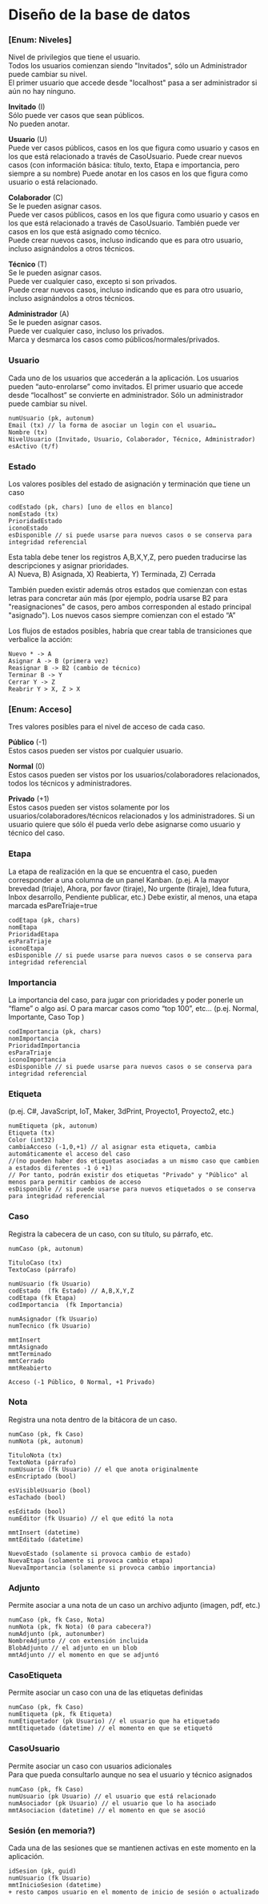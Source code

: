 # Diseño de la base de datos

### [Enum: Niveles]
Nivel de privilegios que tiene el usuario.  
Todos los usuarios comienzan siendo "Invitados", sólo un Administrador puede cambiar su nivel.  
El primer usuario que accede desde "localhost" pasa a ser administrador si aún no hay ninguno.

**Invitado** (I)  
Sólo puede ver casos que sean públicos.  
No pueden anotar.

**Usuario** (U)  
Puede ver casos públicos, casos en los que figura como usuario y casos en los que está relacionado a través de CasoUsuario.
Puede crear nuevos casos (con información básica: título, texto, Etapa e importancia, pero siempre a su nombre)
Puede anotar en los casos en los que figura como usuario o está relacionado.

**Colaborador** (C)  
Se le pueden asignar casos.  
Puede ver casos públicos, casos en los que figura como usuario y casos en los que está relacionado a través de CasoUsuario.
También puede ver casos en los que está asignado como técnico.  
Puede crear nuevos casos, incluso indicando que es para otro usuario, incluso asignándolos a otros técnicos.  

**Técnico** (T)  
Se le pueden asignar casos.  
Puede ver cualquier caso, excepto si son privados.  
Puede crear nuevos casos, incluso indicando que es para otro usuario, incluso asignándolos a otros técnicos.  

**Administrador** (A)  
Se le pueden asignar casos.  
Puede ver cualquier caso, incluso los privados.   
Marca y desmarca los casos como públicos/normales/privados.  

### Usuario
Cada uno de los usuarios que accederán a la aplicación. 
Los usuarios pueden “auto-enrolarse” como invitados.
El primer usuario que accede desde “localhost” se convierte en administrador.
Sólo un administrador puede cambiar su nivel.
```
numUsuario (pk, autonum)
Email (tx) // la forma de asociar un login con el usuario…
Nombre (tx)
NivelUsuario (Invitado, Usuario, Colaborador, Técnico, Administrador)
esActivo (t/f)	
```
### Estado 

Los valores posibles del estado de asignación y terminación que tiene un caso  

```
codEstado (pk, chars) [uno de ellos en blanco]
nomEstado (tx)
PrioridadEstado
iconoEstado
esDisponible // si puede usarse para nuevos casos o se conserva para integridad referencial
```


Esta tabla  debe tener los registros A,B,X,Y,Z, pero pueden traducirse las descripciones y asignar prioridades.  
A) Nueva, B) Asignada, X) Reabierta, Y) Terminada, Z) Cerrada  

También pueden existir además otros estados que comienzan con estas letras para concretar aún más (por ejemplo, podría usarse B2 para "reasignaciones" de casos, pero ambos corresponden al estado principal "asignado").
Los nuevos casos siempre comienzan con el estado “A”  

Los flujos de estados posibles, habría que crear tabla de transiciones que verbalice la acción:  
```
Nuevo * -> A
Asignar A -> B (primera vez)
Reasignar B -> B2 (cambio de técnico)
Terminar B -> Y 
Cerrar Y -> Z
Reabrir Y > X, Z > X
```

### [Enum: Acceso]
Tres valores posibles para el nivel de acceso de cada caso.

**Público** (-1)  
Estos casos pueden ser vistos por cualquier usuario.

**Normal** (0)  
Estos casos pueden ser vistos por los usuarios/colaboradores relacionados, todos los técnicos y administradores.

**Privado** (+1)  
Estos casos pueden ser vistos solamente por los usuarios/colaboradores/técnicos relacionados y los administradores.
Si un usuario quiere que sólo él pueda verlo debe asignarse como usuario y técnico del caso.


### Etapa

La etapa de realización en la que se encuentra el caso, pueden corresponder a una columna de un panel Kanban. 
(p.ej. A la mayor brevedad (triaje), Ahora, por favor (tiraje), No urgente (tiraje), Idea futura, Inbox desarrollo, Pendiente publicar, etc.)
Debe existir, al menos, una etapa marcada esPareTriaje=true
```
codEtapa (pk, chars)
nomEtapa
PrioridadEtapa
esParaTriaje
iconoEtapa
esDisponible // si puede usarse para nuevos casos o se conserva para integridad referencial
```

### Importancia
La importancia del caso, para jugar con prioridades y poder ponerle un “flame” o algo así.
O para marcar casos como “top 100”, etc…
(p.ej. Normal, Importante, Caso Top )
```
codImportancia (pk, chars)
nomImportancia
PrioridadImportancia
esParaTriaje
iconoImportancia
esDisponible // si puede usarse para nuevos casos o se conserva para integridad referencial
```

### Etiqueta
(p.ej. C#, JavaScript, IoT, Maker, 3dPrint, Proyecto1, Proyecto2, etc.)
```
numEtiqueta (pk, autonum)
Etiqueta (tx)
Color (int32)
cambiaAcceso (-1,0,+1) // al asignar esta etiqueta, cambia automáticamente el acceso del caso 
//(no pueden haber dos etiquetas asociadas a un mismo caso que cambien a estados diferentes -1 ó +1)
// Por tanto, podrán existir dos etiquetas "Privado" y "Público" al menos para permitir cambios de acceso
esDisponible // si puede usarse para nuevos etiquetados o se conserva para integridad referencial
```

### Caso
Registra la cabecera de un caso, con su título, su párrafo, etc.

```
numCaso (pk, autonum)

TituloCaso (tx)
TextoCaso (párrafo)

numUsuario (fk Usuario)
codEstado  (fk Estado) // A,B,X,Y,Z
codEtapa (fk Etapa)
codImportancia  (fk Importancia)

numAsignador (fk Usuario)
numTecnico (fk Usuario)

mmtInsert
mmtAsignado
mmtTerminado
mmtCerrado
mmtReabierto

Acceso (-1 Público, 0 Normal, +1 Privado)
```

### Nota
Registra una nota dentro de la bitácora de un caso.

```
numCaso (pk, fk Caso)
numNota (pk, autonum)
	
TituloNota (tx)
TextoNota (párrafo)
numUsuario (fk Usuario) // el que anota originalmente
esEncriptado (bool)
	
esVisibleUsuario (bool)
esTachado (bool)

esEditado (bool)
numEditor (fk Usuario) // el que editó la nota

mmtInsert (datetime)
mmtEditado (datetime)
	
NuevoEstado (solamente si provoca cambio de estado)
NuevaEtapa (solamente si provoca cambio etapa)
NuevaImportancia (solamente si provoca cambio importancia)

```

### Adjunto
Permite asociar a una nota de un caso un archivo adjunto (imagen, pdf, etc.)

```
numCaso (pk, fk Caso, Nota)
numNota (pk, fk Nota) (0 para cabecera?)
numAdjunto (pk, autonumber)
NombreAdjunto // con extensión incluida
BlobAdjunto // el adjunto en un blob
mmtAdjunto // el momento en que se adjuntó
```

### CasoEtiqueta
Permite asociar un caso con una de las etiquetas definidas

```
numCaso (pk, fk Caso)
numEtiqueta (pk, fk Etiqueta)
numEtiquetador (pk Usuario) // el usuario que ha etiquetado
mmtEtiquetado (datetime) // el momento en que se etiquetó
```

### CasoUsuario
Permite asociar un caso con usuarios adicionales  
Para que pueda consultarlo aunque no sea el usuario y técnico asignados  
```
numCaso (pk, fk Caso)
numUsuario (pk Usuario) // el usuario que está relacionado
numAsociador (pk Usuario) // el usuario que lo ha asociado
mmtAsociacion (datetime) // el momento en que se asoció
```  

### Sesión (en memoria?)  
Cada una de las sesiones que se mantienen activas en este momento en la aplicación.  
```
idSesion (pk, guid)
numUsuario (fk Usuario)
mmtInicioSesion (datetime)
+ resto campos usuario en el momento de inicio de sesión o actualizado
```
